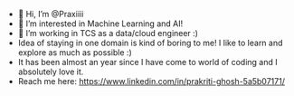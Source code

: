 - 👋 Hi, I’m @Praxiiii
- 👀 I’m interested in Machine Learning and AI!
- 🌱 I’m working in TCS as a data/cloud engineer :)
- Idea of staying in one domain is kind of boring to me! I like to learn and explore as much as possible :) 
- It has been almost an year since I have come to world of coding and I absolutely love it. 
- Reach me here: https://www.linkedin.com/in/prakriti-ghosh-5a5b07171/

<!---
Praxiiii/Praxiiii is a ✨ special ✨ repository because its `README.md` (this file) appears on your GitHub profile.
You can click the Preview link to take a look at your changes.
--->
